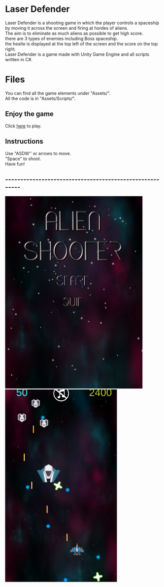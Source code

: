 #  Laser Defender
Laser Defender is a shooting game in which the player controls a spaceship by moving it across the screen and firing at hordes of aliens.  
The aim is to eliminate as much aliens as possible to get high score.  
there are 3 types of enemies including Boss spaceship.  
the healte is displayed at the top left of the screen and the score on the top right.  
Laser Defender is a game made with Unity Game Engine and all scripts written in C#.
 


# Files
You can find all the game elements under "Assets/".  
All the code is in "Assets/Scripts/".



## Enjoy the game

Click [here](https://itch.io/embed-upload/2808553?color=333333)  to play.

## Instructions

Use "ASDW'' or arrows to move.  
"Space" to shoot.  
Have fun!

## --------------------------------------------------------

![main](Assets/Images/1.PNG) ![Game](Assets/Images/2.png)

